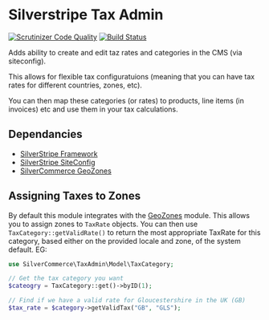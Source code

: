 Silverstripe Tax Admin
======================

[![Scrutinizer Code Quality](https://scrutinizer-ci.com/g/silvercommerce/tax-admin/badges/quality-score.png?b=1.0)](https://scrutinizer-ci.com/g/silvercommerce/tax-admin/?branch=1.0)
[![Build Status](https://scrutinizer-ci.com/g/silvercommerce/tax-admin/badges/build.png?b=1.0)](https://scrutinizer-ci.com/g/silvercommerce/tax-admin/build-status/1.0)

Adds ability to create and edit taz rates and categories in
the CMS (via siteconfig).

This allows for flexible tax configuratuions (meaning that
you can have tax rates for different countries, zones, etc).

You can then map these categories (or rates) to products,
line items (in invoices) etc and use them in your tax
calculations.

## Dependancies

* [SilverStripe Framework](https://github.com/silverstripe/silverstripe-framework)
* [SilverStripe SiteConfig](https://github.com/silverstripe/silverstripe-siteconfig)
* [SilverCommerce GeoZones](https://github.com/silvercommerce/geozones)

## Assigning Taxes to Zones

By default this module integrates with the [GeoZones](https://github.com/silvercommerce/geozones)
module. This allows you to assign zones to `TaxRate` objects. You can then use `TaxCategory::getValidRate()` to return the most appropriate TaxRate for this category, based
either on the provided locale and zone, of the system default. EG:

```php
use SilverCommerce\TaxAdmin\Model\TaxCategory;

// Get the tax category you want
$cateogry = TaxCategory::get()->byID(1);

// Find if we have a valid rate for Gloucestershire in the UK (GB)
$tax_rate = $category->getValidTax("GB", "GLS");
```

